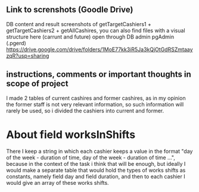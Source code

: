 ## Link to screnshots (Goodle Drive)
 DB content and result screenshots of getTargetCashiers1 + getTargetCashiers2 + getAllCashires,
 you can also find files with a visual structure here (carrunt and future) open through DB admin pgAdmin (.pgerd)
 https://drive.google.com/drive/folders/1MoE77kk3iR5Ja3kQjOtGdRSZmtaayzqR?usp=sharing

## instructions, comments or important thoughts in scope of project

I made 2 tables of current cashires and former cashires, as in my opinion the former staff is not very relevant information,
so such information will rarely be used, so i divided the cashiers into current and former.


# About field worksInShifts
There I keep a string in which each cashier keeps a value in the format
"day of the week - duration of time, day of the week - duration of time ...",
because in the context of the task i think that will be enough, but ideally I would make a separate table that would hold the types of works shifts as constants, namely field day and field duration, and then to each cashier I would give an array of these works shifts.
